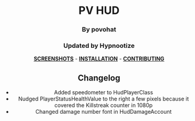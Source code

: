 <div align="center">

# PV HUD
### By povohat
### Updated by Hypnootize

**[SCREENSHOTS](https://github.com/Hypnootize/PV-Hud/blob/screenshots/showcase.md)** -
**[INSTALLATION](https://github.com/Hypnootize/TF2-HUD-GitHub-Resources/blob/main/installation/windows_install.md)** -
**[CONTRIBUTING](https://github.com/Hypnootize/TF2-HUD-GitHub-Resources/blob/main/contributing/github_contributing.md)**

## Changelog

- Added speedometer to HudPlayerClass
- Nudged PlayerStatusHealthValue to the right a few pixels because it covered the Killstreak counter in 1080p
- Changed damage number font in HudDamageAccount